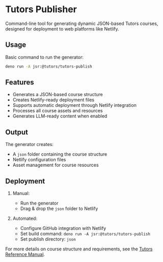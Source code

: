 # Tutors Publisher

Command-line tool for generating dynamic JSON-based Tutors courses, designed for deployment to web platforms like Netlify.

## Usage

Basic command to run the generator:

```bash
deno run -A jsr:@tutors/tutors-publish
```

## Features

- Generates a JSON-based course structure
- Creates Netlify-ready deployment files
- Supports automatic deployment through Netlify integration
- Processes all course assets and resources
- Generates LLM-ready content when enabled

## Output

The generator creates:
- A `json` folder containing the course structure
- Netlify configuration files
- Asset management for course resources

## Deployment

1. Manual:
   - Run the generator
   - Drag & drop the `json` folder to Netlify

2. Automated:
   - Configure GitHub integration with Netlify
   - Set build command: `deno run -A jsr:@tutors/tutors-publish`
   - Set publish directory: `json`

For more details on course structure and requirements, see the [Tutors Reference Manual](https://tutors.dev/course/tutors-reference-manual).